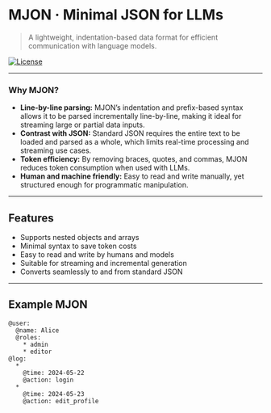 # MJON · Minimal JSON for LLMs

> A lightweight, indentation-based data format for efficient communication with language models.

[![License](https://img.shields.io/badge/License-Apache%202.0-blue.svg)](LICENSE)

---

### Why MJON?

- **Line-by-line parsing:** MJON’s indentation and prefix-based syntax allows it to be parsed incrementally line-by-line, making it ideal for streaming large or partial data inputs.
- **Contrast with JSON:** Standard JSON requires the entire text to be loaded and parsed as a whole, which limits real-time processing and streaming use cases.
- **Token efficiency:** By removing braces, quotes, and commas, MJON reduces token consumption when used with LLMs.
- **Human and machine friendly:** Easy to read and write manually, yet structured enough for programmatic manipulation.

---

## Features

- Supports nested objects and arrays  
- Minimal syntax to save token costs  
- Easy to read and write by humans and models  
- Suitable for streaming and incremental generation  
- Converts seamlessly to and from standard JSON

---

## Example MJON

```mjon
@user:
  @name: Alice
  @roles:
    * admin
    * editor
@log:
  *
    @time: 2024-05-22
    @action: login
  *
    @time: 2024-05-23
    @action: edit_profile

